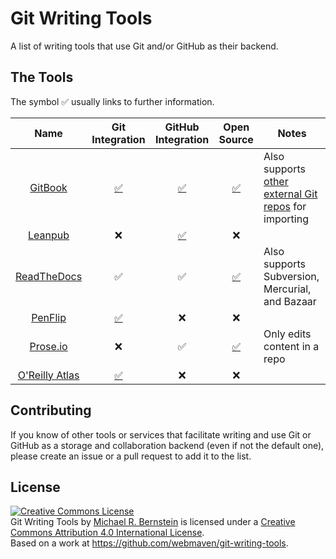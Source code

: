 # Git Writing Tools
A list of writing tools that use Git and/or GitHub as their backend.

## The Tools

The symbol :white_check_mark: usually links to further information.

|Name|Git Integration|GitHub Integration|Open Source|Notes|
|:--:|:-------------:|:----------------:|:---------:|-----|
|[GitBook](https://www.gitbook.com/)|[:white_check_mark:](http://help.gitbook.com/build/push.html)| [:white_check_mark:](http://help.gitbook.com/github/index.html)|[:white_check_mark:](https://github.com/GitbookIO/gitbook)|Also supports [other external Git repos](https://www.gitbook.com/blog/features/import-github) for importing|
|[Leanpub](https://leanpub.com)|:x:|[:white_check_mark:](https://leanpub.com/help/getting_started_sync_github)|:x:||
|[ReadTheDocs](https://readthedocs.org/)|:white_check_mark:|:white_check_mark:|[:white_check_mark:](https://github.com/rtfd/readthedocs.org)|Also supports Subversion, Mercurial, and Bazaar|
|[PenFlip](https://www.penflip.com/)|[:white_check_mark:](https://www.penflip.com/Penflip/help/blob/master/working-offline/WorkingOffline.txt)|:x:|:x:||
|[Prose.io](http://prose.io)|:x:|:white_check_mark:|[:white_check_mark:](https://github.com/prose/prose)|Only edits content in a repo|
|[O'Reilly Atlas](https://atlas.oreilly.com/)|[:white_check_mark:](http://docs.atlas.oreilly.com/ch09.html#atlas-git)|:x:|:x:||

## Contributing

If you know of other tools or services that facilitate writing and use Git or GitHub as a storage and collaboration backend (even if not the default one), please create an issue or a pull request to add it to the list.


## License

<a rel="license" href="http://creativecommons.org/licenses/by/4.0/"><img alt="Creative Commons License" style="border-width:0" src="https://i.creativecommons.org/l/by/4.0/88x31.png" /></a><br /><span xmlns:dct="http://purl.org/dc/terms/" href="http://purl.org/dc/dcmitype/Text" property="dct:title" rel="dct:type">Git Writing Tools</span> by <a xmlns:cc="http://creativecommons.org/ns#" href="http://www.michaelbernstein.coim" property="cc:attributionName" rel="cc:attributionURL">Michael R. Bernstein</a> is licensed under a <a rel="license" href="http://creativecommons.org/licenses/by/4.0/">Creative Commons Attribution 4.0 International License</a>.<br />Based on a work at <a xmlns:dct="http://purl.org/dc/terms/" href="https://github.com/webmaven/git-writing-tools" rel="dct:source">https://github.com/webmaven/git-writing-tools</a>.
